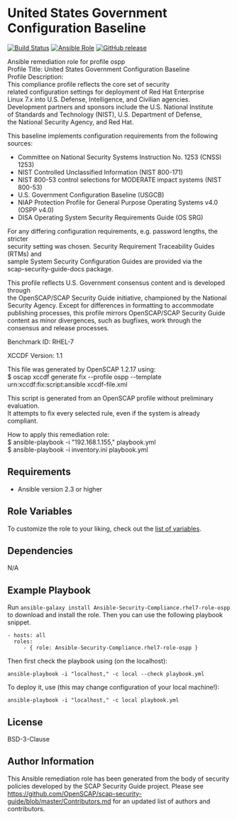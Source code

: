 United States Government Configuration Baseline
=========

[![Build Status](https://travis-ci.org/RedHatOfficial/ansible-rhel7-ospp-role.svg?branch=master)](https://travis-ci.org/RedHatOfficial/ansible-rhel7-ospp-role)
[![Ansible Role](https://img.shields.io/ansible/role/26066.svg)](https://galaxy.ansible.com/RedHatOfficial/rhel7-ospp-role)
[![GitHub release](https://img.shields.io/github/release/RedHatOfficial/ansible-rhel7-ospp-role.svg)](https://github.com/RedHatOfficial/ansible-rhel7-ospp-role/releases/latest)

Ansible remediation role for profile ospp  
Profile Title:  United States Government Configuration Baseline  
Profile Description:  
This compliance profile reflects the core set of security   
  related configuration settings for deployment of Red Hat Enterprise   
  Linux 7.x into U.S. Defense, Intelligence, and Civilian agencies.   
  Development partners and sponsors include the U.S. National Institute   
  of Standards and Technology (NIST), U.S. Department of Defense,   
  the National Security Agency, and Red Hat.    
    
  This baseline implements configuration requirements from the following   
  sources:   
    
  - Committee on National Security Systems Instruction No. 1253 (CNSSI 1253)   
  - NIST Controlled Unclassified Information (NIST 800-171)   
  - NIST 800-53 control selections for MODERATE impact systems (NIST 800-53)   
  - U.S. Government Configuration Baseline (USGCB)   
  - NIAP Protection Profile for General Purpose Operating Systems v4.0 (OSPP v4.0)   
  - DISA Operating System Security Requirements Guide (OS SRG)   
    
  For any differing configuration requirements, e.g. password lengths, the stricter   
  security setting was chosen. Security Requirement Traceability Guides (RTMs) and   
  sample System Security Configuration Guides are provided via the   
  scap-security-guide-docs package.   
    
  This profile reflects U.S. Government consensus content and is developed through   
  the OpenSCAP/SCAP Security Guide initiative, championed by the National   
  Security Agency. Except for differences in formatting to accommodate   
  publishing processes, this profile mirrors OpenSCAP/SCAP Security Guide   
  content as minor divergences, such as bugfixes, work through the   
  consensus and release processes.  
  
Benchmark ID:  RHEL-7  
 
XCCDF Version:  1.1  
  
This file was generated by OpenSCAP 1.2.17 using:  
	$ oscap xccdf generate fix --profile ospp --template urn:xccdf:fix:script:ansible xccdf-file.xml   
  
This script is generated from an OpenSCAP profile without preliminary evaluation.  
It attempts to fix every selected rule, even if the system is already compliant.  
  
How to apply this remediation role:  
$ ansible-playbook -i "192.168.1.155," playbook.yml  
$ ansible-playbook -i inventory.ini playbook.yml

Requirements
------------

- Ansible version 2.3 or higher

Role Variables
--------------

To customize the role to your liking, check out the [list of variables](vars/main.yml).

Dependencies
------------

N/A

Example Playbook
----------------

Run `ansible-galaxy install Ansible-Security-Compliance.rhel7-role-ospp` to
download and install the role. Then you can use the following playbook snippet.


    - hosts: all
      roles:
         - { role: Ansible-Security-Compliance.rhel7-role-ospp }


Then first check the playbook using (on the localhost):

    ansible-playbook -i "localhost," -c local --check playbook.yml

To deploy it, use (this may change configuration of your local machine!):

    ansible-playbook -i "localhost," -c local playbook.yml


License
-------

BSD-3-Clause

Author Information
------------------

This Ansible remediation role has been generated from the body of security policies developed by the SCAP Security Guide project. Please see https://github.com/OpenSCAP/scap-security-guide/blob/master/Contributors.md for an updated list of authors and contributors.
